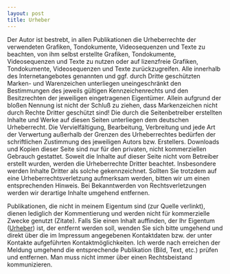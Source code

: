 ```yaml
---
layout: post
title: Urheber
---
```




Der Autor ist bestrebt, in allen Publikationen die Urheberrechte der verwendeten Grafiken, Tondokumente, Videosequenzen und Texte zu beachten, von ihm selbst erstellte Grafiken, Tondokumente, Videosequenzen und Texte zu nutzen oder auf lizenzfreie Grafiken, Tondokumente, Videosequenzen und Texte zurückzugreifen.
Alle innerhalb des Internetangebotes genannten und ggf. durch Dritte geschützten Marken- und Warenzeichen unterliegen uneingeschränkt den Bestimmungen des jeweils gültigen Kennzeichenrechts und den Besitzrechten der jeweiligen eingetragenen Eigentümer. Allein aufgrund der bloßen Nennung ist nicht der Schluß zu ziehen, dass Markenzeichen nicht durch Rechte Dritter geschützt sind!
Die durch die Seitenbetreiber erstellten Inhalte und Werke auf diesen Seiten unterliegen dem deutschen Urheberrecht. Die Vervielfältigung, Bearbeitung, Verbreitung und jede Art der Verwertung außerhalb der Grenzen des Urheberrechtes bedürfen der schriftlichen Zustimmung des jeweiligen Autors bzw. Erstellers. Downloads und Kopien dieser Seite sind nur für den privaten, nicht kommerziellen Gebrauch gestattet. Soweit die Inhalte auf dieser Seite nicht vom Betreiber erstellt wurden, werden die Urheberrechte Dritter beachtet. Insbesondere werden Inhalte Dritter als solche gekennzeichnet. Sollten Sie trotzdem auf eine Urheberrechtsverletzung aufmerksam werden, bitten wir um einen entsprechenden Hinweis. Bei Bekanntwerden von Rechtsverletzungen werden wir derartige Inhalte umgehend entfernen.

Publikationen, die nicht in meinem Eigentum sind (zur Quelle verlinkt), dienen lediglich der Kommentierung und werden nicht für kommerzielle Zwecke genutzt (Zitate). Falls Sie einen Inhalt auffinden, der Ihr Eigentum ([Urheber](http://de.wikipedia.org/wiki/Urheber)) ist, der entfernt werden soll, wenden Sie sich bitte umgehend und direkt über die im Impressum angegebenen Kontaktdaten bzw. der unter Kontakte aufgeführten Kontaktmöglichkeiten. Ich werde nach erreichen der Meldung umgehend die entsprechende Publikation (Bild, Text, etc.) prüfen und entfernen. Man muss nicht immer über einen Rechtsbeistand kommunizieren.
